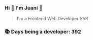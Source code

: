 ### Hi 👋 I&#39;m Juani 🦁

> I&#39;m a Frontend Web Developer SSR

### 📚 Days being a developer: 392
